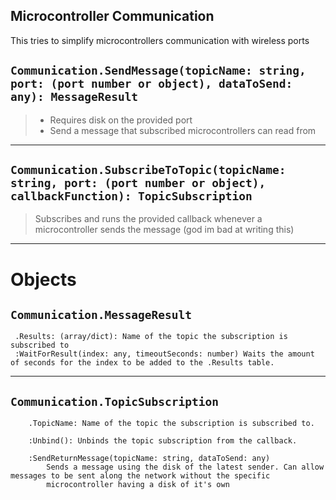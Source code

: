 ## Microcontroller Communication

This tries to simplify microcontrollers communication with wireless ports

## `Communication.SendMessage(topicName: string, port: (port number or object), dataToSend: any): MessageResult`
> - Requires disk on the provided port  
> - Send a message that subscribed microcontrollers can read from

___  
## `Communication.SubscribeToTopic(topicName: string, port: (port number or object), callbackFunction): TopicSubscription`
> Subscribes and runs the provided callback whenever a microcontroller sends the message (god im bad at writing this)

___
# Objects

## `Communication.MessageResult`
     .Results: (array/dict): Name of the topic the subscription is subscribed to  
     :WaitForResult(index: any, timeoutSeconds: number) Waits the amount of seconds for the index to be added to the .Results table.
___    
## `Communication.TopicSubscription`
        .TopicName: Name of the topic the subscription is subscribed to.
        
        :Unbind(): Unbinds the topic subscription from the callback.
        
        :SendReturnMessage(topicName: string, dataToSend: any)
            Sends a message using the disk of the latest sender. Can allow messages to be sent along the network without the specific
            microcontroller having a disk of it's own
